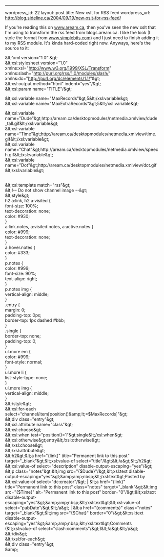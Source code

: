 --- 
wordpress_id: 22
layout: post
title: New xslt for RSS feed
wordpress_url: http://blog.sideline.ca/2004/09/19/new-xslt-for-rss-feed/

<p>If you're reading this on <a href="http://www.aream.ca/">www.aream.ca</a>, then you've seen the new xslt that I'm using to transform the rss feed from blogs.aream.ca. I like the look (I stole the format from <a href="http://www.simplebits.com/">www.simplebits.com</a>) and I just need to finish adding it to my RSS module. It's kinda hard-coded right now. Anyways, here's the source to it:</p>
<div> 
<p>&amp;lt;'xml version="1.0"'&amp;gt;<br />&amp;lt;xsl:stylesheet version="1.0" xmlns:xsl="<a href="http://www.w3.org/1999/XSL/Transform">http://www.w3.org/1999/XSL/Transform</a>" xmlns:slash="<a href="http://purl.org/rss/1.0/modules/slash/">http://purl.org/rss/1.0/modules/slash/</a>" xmlns:dc="<a href="http://purl.org/dc/elements/1.1/">http://purl.org/dc/elements/1.1/</a>"&amp;gt;<br />&amp;lt;xsl:output method="html" indent="yes"/&amp;gt;<br />&amp;lt;xsl:param name="TITLE"/&amp;gt;</p>
<p>&amp;lt;xsl:variable name="MaxRecords"&amp;gt;5&amp;lt;/xsl:variable&amp;gt;<br />&amp;lt;xsl:variable name="MaxExtraRecords"&amp;gt;5&amp;lt;/xsl:variable&amp;gt;</p>
<p>&amp;lt;xsl:variable name="Dude"&amp;gt;http://aream.ca/desktopmodules/netmedia.xmlview/dude_tall.gif&amp;lt;/xsl:variable&amp;gt;<br />&amp;lt;xsl:variable name="Time"&amp;gt;http://aream.ca/desktopmodules/netmedia.xmlview/time.gif&amp;lt;/xsl:variable&amp;gt;<br />&amp;lt;xsl:variable name="Chat"&amp;gt;http://aream.ca/desktopmodules/netmedia.xmlview/speech.gif&amp;lt;/xsl:variable&amp;gt;<br />&amp;lt;xsl:variable name="Dot"&amp;gt;http://aream.ca/desktopmodules/netmedia.xmlview/dot.gif&amp;lt;/xsl:variable&amp;gt;</p>
<p><br />&amp;lt;xsl:template match="rss"&amp;gt;<br /> &amp;lt;!-- Do not show channel image --&amp;gt;<br /> &amp;lt;style&amp;gt;<br /> h2 a:link, h2 a:visited {<br />font-size: 100%;<br />text-decoration: none;<br />color: #930;<br />}<br /> a:link.notes, a:visited.notes, a:active.notes {<br />color: #999;<br />text-decoration: none;<br />}<br /> a:hover.notes {<br />color: #333;<br />}<br /> p.notes {<br />color: #999;<br />font-size: 90%;<br /> text-align: right;<br />}<br /> p.notes img {<br />vertical-align: middle;<br />}<br /> .entry {<br />margin: 0;<br />padding-top: 0px;<br />border-top: 1px dashed #bbb;<br />}<br /> .single {<br />border-top: none;<br />padding-top: 0;<br />}<br /> ul.more em {<br />color: #999;<br />font-style: normal;<br />}<br /> ul.more li {<br /> list-style-type: none;<br /> }<br /> ul.more img {<br />vertical-align: middle;<br />}<br /> &amp;lt;/style&amp;gt;<br /> &amp;lt;xsl:for-each select="channel/item[position()&amp;amp;lt;=$MaxRecords]"&amp;gt;<br /> &amp;lt;div class="entry"&amp;gt;<br /> &amp;lt;xsl:attribute name="class"&amp;gt;<br /> &amp;lt;xsl:choose&amp;gt;<br /> &amp;lt;xsl:when test="position()=1"&amp;gt;single&amp;lt;/xsl:when&amp;gt;<br /> &amp;lt;xsl:otherwise&amp;gt;entry&amp;lt;/xsl:otherwise&amp;gt;<br /> &amp;lt;/xsl:choose&amp;gt;<br /> &amp;lt;/xsl:attribute&amp;gt;<br /> &amp;lt;h2&amp;gt;&amp;lt;a href="{link}" title="Permanent link to this post" target="_blank"&amp;gt;&amp;lt;xsl:value-of select="title"/&amp;gt;&amp;lt;/a&amp;gt;&amp;lt;/h2&amp;gt;<br /> &amp;lt;xsl:value-of select="description" disable-output-escaping="yes"/&amp;gt;<br /> &amp;lt;p class="notes"&amp;gt;&amp;lt;img src="{$Dude}"/&amp;gt;&amp;lt;xsl:text disable-output-escaping="yes"&amp;gt;&amp;amp;amp;nbsp;&amp;lt;/xsl:text&amp;gt;Posted by &amp;lt;xsl:value-of select="dc:creator"/&amp;gt; | &amp;lt;a href="{link}" title="Permanent link to this post" class="notes" target="_blank"&amp;gt;&amp;lt;img src="{$Time}" alt="Permanent link to this post" border="0"/&amp;gt;&amp;lt;xsl:text disable-output-escaping="yes"&amp;gt;&amp;amp;amp;nbsp;&amp;lt;/xsl:text&amp;gt;&amp;lt;xsl:value-of select="pubDate"/&amp;gt;&amp;lt;/a&amp;gt; | &amp;lt;a href="{comments}" class="notes" target="_blank"&amp;gt;&amp;lt;img src="{$Chat}" border="0"/&amp;gt;&amp;lt;xsl:text disable-output-escaping="yes"&amp;gt;&amp;amp;amp;nbsp;&amp;lt;/xsl:text&amp;gt;Comments (&amp;lt;xsl:value-of select="slash:comments"/&amp;gt;)&amp;lt;/a&amp;gt;&amp;lt;/p&amp;gt;<br /> &amp;lt;/div&amp;gt;<br /> &amp;lt;/xsl:for-each&amp;gt;<br /> &amp;lt;div class="entry"&amp;gt;<br /> &amp;amp;</p></div>
